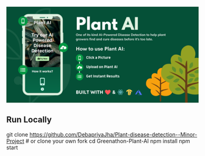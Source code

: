 ![Cover Image](media/cover.png)

## Run Locally
git clone https://github.com/DebapriyaJha/Plant-disease-detection--Minor-Project # or clone your own fork
cd Greenathon-Plant-AI
npm install
npm start
```
